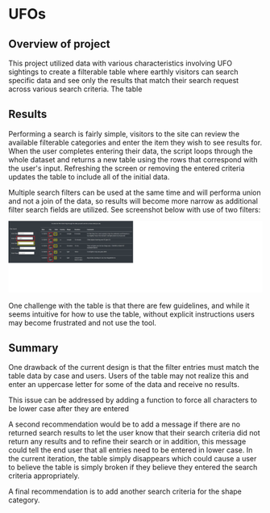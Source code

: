 # UFOs

## Overview of project

This project utilized data with various characteristics involving UFO sightings to create a filterable table where earthly visitors can search specific data and see only the results that match their search request across various search criteria. The table 

## Results

Performing a search is fairly simple, visitors to the site can review the available filterable categories and enter the item they wish to see results for. When the user completes entering their data, the script loops through the whole dataset and returns a new table using the rows that correspond with the user's input. Refreshing the screen or removing the entered criteria updates the table to include all of the initial data.

Multiple search filters can be used at the same time and will performa union and not a join of the  data, so results will become more narrow as additional filter search fields are utilized. See screenshot below with use of two filters:

![Filter Screenshot](https://github.com/UnBearAble1/UFOs/blob/main/Starter_Code/web/static/images/filter%20screenshot.png)

One challenge with the table is that there are few guidelines, and while it seems intuitive for how to use the table, without explicit instructions users may become frustrated and not use the tool.

## Summary

One drawback of the current design is that the filter entries must match the table data by case and users. Users of the table may not realize this and enter an uppercase letter for some of the data and receive no results.

This issue can be addressed by adding a function to force all characters to be lower case after they are entered

A second recommendation would be to add a message if there are no returned search results to let the user know that their search criteria did not return any results and to refine their search or in addition, this message could tell the end user that all entries need to be entered in lower case. In the current iteration, the table simply disappears which could cause a user to believe the table is simply broken if they believe they entered the search criteria appropriately.

A final recommendation is to add another search criteria for the shape category. 

